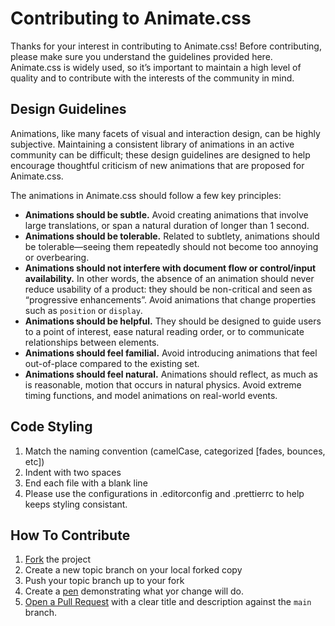 # Contributing to Animate.css

Thanks for your interest in contributing to Animate.css! Before contributing, please make sure you understand the guidelines provided here. Animate.css is widely used, so it’s important to maintain a high level of quality and to contribute with the interests of the community in mind.

## Design Guidelines

Animations, like many facets of visual and interaction design, can be highly subjective. Maintaining a consistent library of animations in an active community can be difficult; these design guidelines are designed to help encourage thoughtful criticism of new animations that are proposed for Animate.css.

The animations in Animate.css should follow a few key principles:

- **Animations should be subtle.** Avoid creating animations that involve large translations, or span a natural duration of longer than 1 second.
- **Animations should be tolerable.** Related to subtlety, animations should be tolerable—seeing them repeatedly should not become too annoying or overbearing.
- **Animations should not interfere with document flow or control/input availability.** In other words, the absence of an animation should never reduce usability of a product: they should be non-critical and seen as “progressive enhancements”. Avoid animations that change properties such as `position` or `display`.
- **Animations should be helpful.** They should be designed to guide users to a point of interest, ease natural reading order, or to communicate relationships between elements.
- **Animations should feel familial.** Avoid introducing animations that feel out-of-place compared to the existing set.
- **Animations should feel natural.** Animations should reflect, as much as is reasonable, motion that occurs in natural physics. Avoid extreme timing functions, and model animations on real-world events.

## Code Styling

1. Match the naming convention (camelCase, categorized [fades, bounces, etc])
2. Indent with two spaces
3. End each file with a blank line
4. Please use the configurations in .editorconfig and .prettierrc to help keeps styling consistant.

## How To Contribute

1. [Fork](https://help.github.com/articles/fork-a-repo/) the project
2. Create a new topic branch on your local forked copy
3. Push your topic branch up to your fork
4. Create a [pen](https://codepen.io/) demonstrating what yor change will do.
5. [Open a Pull Request](https://help.github.com/articles/about-pull-requests/) with a clear title and description against the `main` branch.
